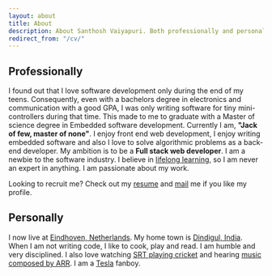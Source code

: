 ```yaml
---
layout: about
title: About
description: About Santhosh Vaiyapuri. Both professionally and personally.
redirect_from: "/cv/"
---
```

## Professionally

I found out that I love software development only during the end of my teens. Consequently, even with a bachelors degree in electronics and communication with a good GPA, I was only writing software for tiny mini-controllers during that time. This made to me to graduate with a Master of science degree in Embedded software development. Currently I am, **"Jack of few, master of none"**. I enjoy front end web development, I enjoy writing embedded software and also I love to solve algorithmic problems as a back-end developer. My ambition is to be a **Full stack web developer**. I am a newbie to the software industry. I believe in [lifelong learning](https://www.class-central.com/u/59199), so I am never an expert in anything. I am passionate about my work.

Looking to recruit me? Check out my [resume](/public/files/Santhosh_CV_detailed.pdf) and
[mail](mailto:santhoshvai@icloud.com) me if you like my profile.

## Personally

I now live at [Eindhoven, Netherlands](https://www.google.nl/maps/place/Eindhoven/@51.4484856,5.4515104,12z/data=!3m1!4b1!4m2!3m1!1s0x47c6d91b5579c39f:0xf39ad2648164b998). My home town is [Dindigul, India](https://www.google.nl/maps/place/Dindigul,+Tamil+Nadu,+India/@10.3640591,77.9738117,13z/data=!4m2!3m1!1s0x3b00aa57a54881e3:0x765a14068982e6e7). When I am not writing code, I like to cook, play and read. I am humble and very disciplined.  I also love watching [SRT playing cricket](http://www.espncricinfo.com/india/content/player/35320.html) and hearing [music composed by ARR](https://play.spotify.com/artist/1mYsTxnqsietFxj1OgoGbG?play=true&utm_source=open.spotify.com&utm_medium=open). I am a [Tesla](http://www.teslamotors.com/) fanboy.

